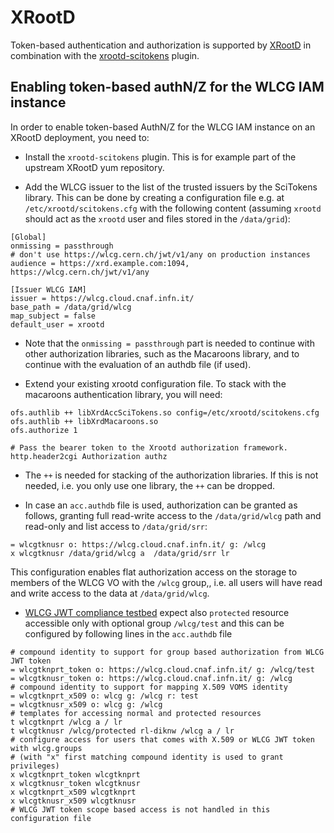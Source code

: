 # XRootD

Token-based authentication and authorization is supported by [XRootD][xrootd]
in combination with the [xrootd-scitokens][xrootd-scitokens] plugin.

## Enabling token-based authN/Z for the WLCG IAM instance

In order to enable token-based AuthN/Z for the WLCG IAM instance on an XRootD
deployment, you need to:

- Install the `xrootd-scitokens` plugin. This is for example part
  of the upstream XRootD yum repository.

- Add the WLCG issuer to the list of the trusted issuers by the SciTokens
  library. This can be done by creating a configuration file e.g. at
  `/etc/xrootd/scitokens.cfg` with the following content
  (assuming `xrootd` should act as the `xrootd` user and files stored
  in the `/data/grid`):
```
[Global]
onmissing = passthrough
# don't use https://wlcg.cern.ch/jwt/v1/any on production instances
audience = https://xrd.example.com:1094, https://wlcg.cern.ch/jwt/v1/any

[Issuer WLCG IAM]
issuer = https://wlcg.cloud.cnaf.infn.it/
base_path = /data/grid/wlcg
map_subject = false
default_user = xrootd
```

- Note that the `onmissing = passthrough` part is needed to continue with
  other authorization libraries, such as the Macaroons library,
  and to continue with the evaluation of an authdb file (if used).

- Extend your existing xrootd configuration file. To stack with the
  macaroons authentication library, you will need:
```
ofs.authlib ++ libXrdAccSciTokens.so config=/etc/xrootd/scitokens.cfg
ofs.authlib ++ libXrdMacaroons.so 
ofs.authorize 1

# Pass the bearer token to the Xrootd authorization framework.
http.header2cgi Authorization authz
```
- The `++` is needed for stacking of the authorization libraries.
  If this is not needed, i.e. you only use one library,
  the `++` can be dropped.

- In case an `acc.authdb` file is used, authorization can be granted
  as follows, granting full read-write access to the `/data/grid/wlcg`
  path and read-only and list access to `/data/grid/srr`:
```
= wlcgtknusr o: https://wlcg.cloud.cnaf.infn.it/ g: /wlcg
x wlcgtknusr /data/grid/wlcg a  /data/grid/srr lr
```

This configuration enables flat authorization access on the storage to members
of the WLCG VO with the `/wlcg` group,, i.e. all users will have read and write
access to the data at `/data/grid/wlcg`.

- [WLCG JWT compliance testbed](https://github.com/indigo-iam/wlcg-jwt-compliance-tests#storage-area-configuration-pre-requisites)
  expect also `protected` resource accessible only with optional group
  `/wlcg/test` and this can be configured by following lines in
  the `acc.authdb` file
```
# compound identity to support for group based authorization from WLCG JWT token
= wlcgtknprt_token o: https://wlcg.cloud.cnaf.infn.it/ g: /wlcg/test
= wlcgtknusr_token o: https://wlcg.cloud.cnaf.infn.it/ g: /wlcg
# compound identity to support for mapping X.509 VOMS identity
= wlcgtknprt_x509 o: wlcg g: /wlcg r: test
= wlcgtknusr_x509 o: wlcg g: /wlcg
# templates for accessing normal and protected resources
t wlcgtknprt /wlcg a / lr
t wlcgtknusr /wlcg/protected rl-diknw /wlcg a / lr
# configure access for users that comes with X.509 or WLCG JWT token with wlcg.groups
# (with "x" first matching compound identity is used to grant privileges)
x wlcgtknprt_token wlcgtknprt
x wlcgtknusr_token wlcgtknusr
x wlcgtknprt_x509 wlcgtknprt
x wlcgtknusr_x509 wlcgtknusr
# WLCG JWT token scope based access is not handled in this configuration file
```

[xrootd]: https://xrootd.slac.stanford.edu/
[xrootd-scitokens]: https://github.com/xrootd/xrootd-scitokens
